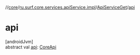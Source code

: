 //[core](../../../index.md)/[ru.surf.core.services.apiService.impl](../index.md)/[ApiServiceGet](index.md)/[api](api.md)

# api

[androidJvm]\
abstract val [api](api.md): [CoreApi](../../ru.surf.core.services.api/-core-api/index.md)
